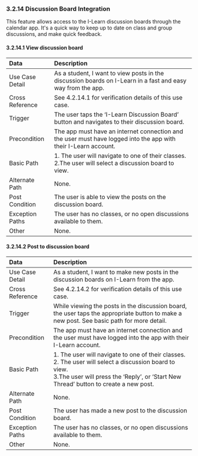 ### 3.2.14 Discussion Board Integration

This feature allows access to the I-Learn discussion boards through the calendar app. It's a quick way to keep up to date on class and group discussions, and make quick feedback.

#### 3.2.14.1 View discussion board

| Data          | Description |
|:--------------| :--------------|
|Use Case Detail| As a student, I want to view posts in the discussion boards on I-Learn in a fast and easy way from the app.|
|Cross Reference | See 4.2.14.1 for verification details of this use case.|
|Trigger        | The user taps the ‘I-Learn Discussion Board’ button and navigates to their discussion board. |
|Precondition   | The app must have an internet connection and the user must have logged into the app with their I-Learn account. |
|Basic Path     | 1. The user will navigate to one of their classes.<br/> 2.The user will select a discussion board to view.<br/> |
|Alternate Path | None. |
|Post Condition | The user is able to view the posts on the discussion board.|
|Exception Paths| The user has no classes, or no open discussions available to them.|
|Other          | None. |

#### 3.2.14.2 Post to discussion board

| Data          | Description |
|:--------------| :--------------|
|Use Case Detail| As a student, I want to make new posts in the discussion boards on I-Learn from the app.|
|Cross Reference | See 4.2.14.2 for verification details of this use case.|
|Trigger        | While viewing the posts in the discussion board, the user taps the appropriate button to make a new post. See basic path for more detail. |
|Precondition   | The app must have an internet connection and the user must have logged into the app with their I-Learn account.|
|Basic Path     | 1. The user will navigate to one of their classes.<br/> 2. The user will select a discussion board to view.<br/> 3.The user will press the ‘Reply’, or ‘Start New Thread’ button to create a new post.<br/>|
|Alternate Path | None. |
|Post Condition | The user has made a new post to the discussion board. |
|Exception Paths | The user has no classes, or no open discussions available to them.|
|Other          | None. |

